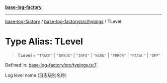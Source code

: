 [**base-log-factory**](../../../../index.md)

***

[base-log-factory](../../../../index.md) / [base-log-factory/src/typings](../index.md) / TLevel

# Type Alias: TLevel

> **TLevel** = `"TRACE"` \| `"DEBUG"` \| `"INFO"` \| `"WARN"` \| `"ERROR"` \| `"FATAL"` \| `"OFF"`

Defined in: [base-log-factory/src/typings.ts:7](https://github.com/fengxinming/log-base/blob/2c3efcb178d7ddc2410225a9c002fea10b6d1b2d/packages/base-log-factory/src/typings.ts#L7)

Log level name (日志级别名称)
